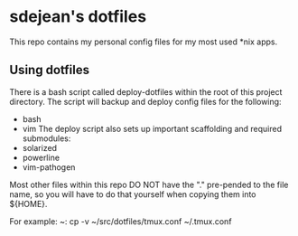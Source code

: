 sdejean's dotfiles
==================
This repo contains my personal config files for my most used *nix apps.

Using dotfiles
--------------
There is a bash script called deploy-dotfiles within the root of this project 
directory.  The script will backup and deploy config files for the following:
* bash
* vim
The deploy script also sets up important scaffolding and required submodules:
* solarized
* powerline
* vim-pathogen

Most other files within this repo DO NOT have the "." pre-pended to the file 
name, so you will have to do that yourself when copying them into ${HOME}.

For example:
    ~: cp -v ~/src/dotfiles/tmux.conf ~/.tmux.conf

